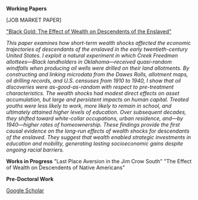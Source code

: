 **Working Papers**

[JOB MARKET PAPER]

["Black Gold: The Effect of Wealth on Descendents of the Enslaved"](http://micahvillarreal.com/MV_jmp_2025_latest.pdf)

_This paper examines how short-term wealth shocks affected the economic trajectories of descendants of the enslaved in the early twentieth-century United States. I exploit a natural experiment in which Creek Freedmen allottees—Black landholders in Oklahoma—received quasi-random windfalls when producing oil wells were drilled on their land allotments. By constructing and linking microdata from the Dawes Rolls, allotment maps, oil drilling records, and U.S. censuses from 1910 to 1940, I show that oil discoveries were as-good-as-random with respect to pre-treatment characteristics. The wealth shocks had modest direct effects on asset accumulation, but large and persistent impacts on human capital. Treated youths were less likely to work, more likely to remain in school, and ultimately attained higher levels of education. Over subsequent decades, they shifted toward white-collar occupations, urban residence, and—by 1940—higher rates of homeownership. These findings provide the first causal evidence on the long-run effects of wealth shocks for descendants of the enslaved. They suggest that wealth enabled strategic investments in education and mobility, generating lasting socioeconomic gains despite ongoing racial barriers._

**Works in Progress**
"Last Place Aversion in the Jim Crow South"
"The Effect of Wealth on Descendents of Native Americans"

**Pre-Doctoral Work**

[Google Scholar](https://scholar.google.com/citations?user=CfAcFbcAAAAJ&hl=en)
  
